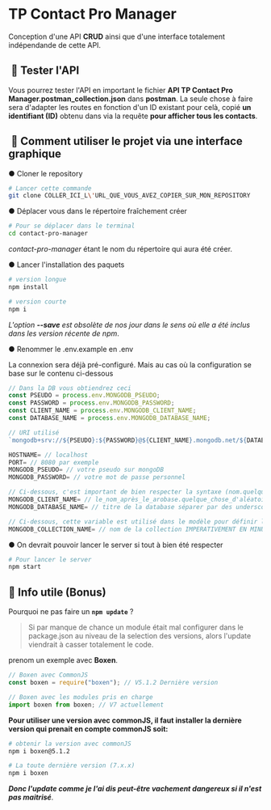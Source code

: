 # TP Contact Pro Manager

Conception d'une API **CRUD** ainsi que d'une interface totalement indépendande de cette API.

##  📍 Tester l'API

Vous pourrez tester l'API en important le fichier **API TP Contact Pro Manager.postman_collection.json** dans **postman**.
La seule chose à faire sera d'adapter les routes en fonction d'un ID existant pour celà,
copié **un identifiant (ID)** obtenu dans via la requête **pour afficher tous les contacts**.

##  📍 Comment utiliser le projet via une interface graphique

● Cloner le repository

```sh
# Lancer cette commande
git clone COLLER_ICI_L\'URL_QUE_VOUS_AVEZ_COPIER_SUR_MON_REPOSITORY
```

● Déplacer vous dans le répertoire fraîchement créer

```sh
# Pour se déplacer dans le terminal
cd contact-pro-manager
```

_contact-pro-manager_ étant le nom du répertoire qui aura été créer.

● Lancer l'installation des paquets

```sh
# version longue
npm install

# version courte
npm i
```

_L'option **--save** est obsolète de nos jour dans le sens où elle a été inclus dans les version récente de npm_.

● Renommer le .env.example en .env

La connexion sera déjà pré-configuré.
Mais au cas où la configuration se base sur le contenu ci-dessous

```js
// Dans la DB vous obtiendrez ceci
const PSEUDO = process.env.MONGODB_PSEUDO;
const PASSWORD = process.env.MONGODB_PASSWORD;
const CLIENT_NAME = process.env.MONGODB_CLIENT_NAME;
const DATABASE_NAME = process.env.MONGODB_DATABASE_NAME;

// URI utilisé
`mongodb+srv://${PSEUDO}:${PASSWORD}@${CLIENT_NAME}.mongodb.net/${DATABASE_NAME}`

HOSTNAME= // localhost
PORT= // 8080 par exemple
MONGODB_PSEUDO= // votre pseudo sur mongoDB
MONGODB_PASSWORD= // votre mot de passe personnel

// Ci-dessous, c'est important de bien respecter la syntaxe (nom.quelque_chose)
MONGODB_CLIENT_NAME= // le_nom_après_le_arobase.quelque_chose_d'aléatoire
MONGODB_DATABASE_NAME= // titre de la database séparer par des underscore ( _ )

// Ci-dessous, cette variable est utilisé dans le modèle pour définir la collection qui sera utilsié.
MONGODB_COLLECTION_NAME= // nom de la collection IMPERATIVEMENT EN MINUSCULE ET AVEC UN S A LA FIN (il sera ajouté par défaut avec mongodb donc autant le mettre).
```

● On devrait pouvoir lancer le server si tout à bien été respecter

```sh
# Pour lancer le server
npm start
```

## 📍 Info utile (Bonus)

Pourquoi ne pas faire un **`npm update`** ?

> Si par manque de chance un module était mal configurer dans le package.json au niveau de la selection des versions,
> alors l'update viendrait à casser totalement le code.

prenom un exemple avec **Boxen**.

```js
// Boxen avec CommonJS
const boxen = require("boxen"); // V5.1.2 Dernière version

// Boxen avec les modules pris en charge
import boxen from boxen; // V7 actuellement
```

**Pour utiliser une version avec commonJS, il faut installer la dernière version qui prenait en compte commonJS soit:**

```sh
# obtenir la version avec commonJS
npm i boxen@5.1.2

# La toute dernière version (7.x.x)
npm i boxen
```

**_Donc l'update comme je l'ai dis peut-être vachement dangereux si il n'est pas maitrisé_**.
